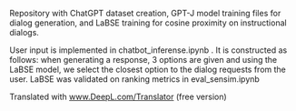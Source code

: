 Repository with ChatGPT dataset creation, GPT-J model training files for dialog generation, and LaBSE training for cosine proximity on instructional dialogs. 

User input is implemented in chatbot_inferense.ipynb . It is constructed as follows: when generating a response, 3 options are given and using the LaBSE model, we select the closest option to the dialog requests from the user. LaBSE was validated on ranking metrics in eval_sensim.ipynb

Translated with www.DeepL.com/Translator (free version)
